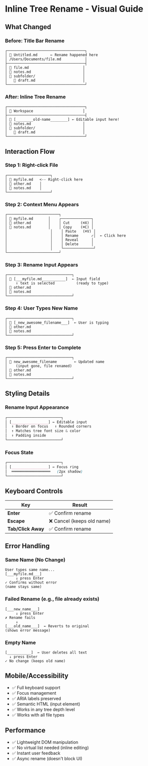 # Inline Tree Rename - Visual Guide

## What Changed

### Before: Title Bar Rename
```
┌────────────────────────────────────┐
│ 📁 Untitled.md      ← Rename happened here
│ /Users/Documents/file.md           │
├────────────────────────────────────┤
│ 📝 file.md                         │
│ 📝 notes.md                        │
│ 📁 subfolder/                      │
│   📝 draft.md                      │
└────────────────────────────────────┘
```

### After: Inline Tree Rename
```
┌────────────────────────────────────┐
│ 📁 Workspace                       │
├────────────────────────────────────┤
│ 📝 [________old-name________] ← Editable input here!
│ 📝 notes.md                        │
│ 📁 subfolder/                      │
│   📝 draft.md                      │
└────────────────────────────────────┘
```

## Interaction Flow

### Step 1: Right-click File
```
┌────────────────────┐
│ 📝 myfile.md   <-- Right-click here
│ 📝 other.md    │
│ 📝 notes.md    │
└────────────────────┘
```

### Step 2: Context Menu Appears
```
┌────────────────────────┐
│ 📝 myfile.md       │    ┌──────────────┐
│ 📝 other.md        │    │ Cut     (⌘X) │
│ 📝 notes.md        │    │ Copy    (⌘C) │
│                    │    │ Paste   (⌘V) │
│                    │    │ Rename      ✓│  ← Click here
│                    │    │ Reveal      │
│                    │    │ Delete      │
│                    │    └──────────────┘
└────────────────────────┘
```

### Step 3: Rename Input Appears
```
┌──────────────────────────────┐
│ 📝 [___myfile.md___________]  ← Input field
│    ↑ text is selected          (ready to type)
│ 📝 other.md
│ 📝 notes.md
└──────────────────────────────┘
```

### Step 4: User Types New Name
```
┌──────────────────────────────┐
│ 📝 [_new_awesome_filename___]  ← User is typing
│ 📝 other.md
│ 📝 notes.md
└──────────────────────────────┘
```

### Step 5: Press Enter to Complete
```
┌──────────────────────────────┐
│ 📝 new_awesome_filename        ← Updated name
│    (input gone, file renamed)
│ 📝 other.md
│ 📝 notes.md
└──────────────────────────────┘
```

## Styling Details

### Rename Input Appearance
```css
┌─────────────────────────┐
│ [_________________] ← Editable input
│  ↑ Border on focus   ↑ Rounded corners
│  ↑ Matches tree font size & color
│  ↑ Padding inside
└─────────────────────────┘
```

### Focus State
```css
┌─────────────────────────┐
│ [_________________] ← Focus ring
│  ══════════════════   (2px shadow)
└─────────────────────────┘
```

## Keyboard Controls

| Key | Result |
|-----|--------|
| **Enter** | ✅ Confirm rename |
| **Escape** | ❌ Cancel (keeps old name) |
| **Tab/Click Away** | ✅ Confirm rename |

## Error Handling

### Same Name (No Change)
```
User types same name...
[___myfile.md___]
     ↓ press Enter
✓ Confirms without error
(name stays same)
```

### Failed Rename (e.g., file already exists)
```
[___new_name___]
     ↓ press Enter
✗ Rename fails
     ↓
[___old_name___]  ← Reverts to original
(shows error message)
```

### Empty Name
```
[___________]  ← User deletes all text
  ↓ press Enter
✓ No change (keeps old name)
```

## Mobile/Accessibility

- ✅ Full keyboard support
- ✅ Focus management
- ✅ ARIA labels preserved
- ✅ Semantic HTML (input element)
- ✅ Works in any tree depth level
- ✅ Works with all file types

## Performance

- ✅ Lightweight DOM manipulation
- ✅ No virtual list needed (inline editing)
- ✅ Instant user feedback
- ✅ Async rename (doesn't block UI)
